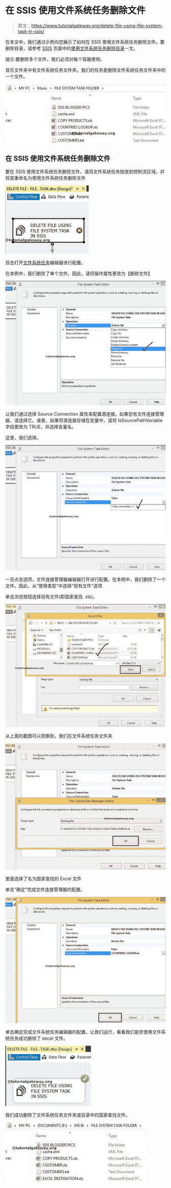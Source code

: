# 在 SSIS 使用文件系统任务删除文件

> 原文：<https://www.tutorialgateway.org/delete-file-using-file-system-task-in-ssis/>

在本文中，我们通过示例向您展示了如何在 SSIS 使用文件系统任务删除文件。要删除目录，请参考 [SSIS](https://www.tutorialgateway.org/ssis/) 页面中的[使用文件系统任务删除目录](https://www.tutorialgateway.org/delete-directory-using-file-system-task-in-ssis/)一文。

提示:要删除多个文件，我们必须对每个容器使用。

音乐文件夹中有文件系统任务文件夹。我们的任务是删除文件系统任务文件夹中的一个文件。

![Delete File Using File System Task in SSIS 2014](img/ed474a22e0648529c3927c3c14b176ca.png)

## 在 SSIS 使用文件系统任务删除文件

要在 SSIS 使用文件系统任务删除文件，请将文件系统任务拖放到控制流区域，并将其重命名为使用文件系统任务删除文件

![Delete File Using File System Task in SSIS 1](img/040b3074973ac857f49358fcad4009ae.png)

双击打开[文件系统任务](https://www.tutorialgateway.org/file-system-task-in-ssis/)编辑器进行配置。

在本例中，我们删除了单个文件。因此，请将操作属性更改为【删除文件】

![Delete File Using File System Task in SSIS 2](img/9968ec715fac01dab4946ff874ee0c65.png)

让我们通过选择 Source Connection 属性来配置源连接。如果您有文件连接管理器，请选择它。或者，如果将源连接存储在变量中，请将 IsSourcePathVariable 字段更改为 TRUE，并选择变量名。

这里，我们选择<new connection..="">。</new>

![Delete File Using File System Task in SSIS 3](img/08e79a70fd92ba9f3166303a8fc9f308.png)

一旦点击<new connection..="">选项，文件连接管理器编辑器打开进行配置。在本例中，我们删除了一个文件。因此，从“使用类型”中选择“现有文件”选项</new>

单击浏览按钮选择现有文件(即国家查找. xls)。

![Delete File Using File System Task in SSIS 4](img/25271ba3a3271b993bda9893d48dee32.png)

从上面的截图可以观察到，我们在文件系统任务文件夹

![Delete File Using File System Task in SSIS 5](img/b337cc8c31382c285ec19b858b732796.png)

里面选择了名为国家查找的 Excel 文件

单击“确定”完成文件连接管理器的配置。

![Delete File Using File System Task in SSIS 6](img/3ddf7478622abeb8589c86adc9d16d2b.png)

单击确定完成文件系统任务编辑器的配置。让我们运行，看看我们是否使用文件系统任务成功删除了 excel 文件。

![Delete File Using File System Task in SSIS 7](img/e6076cf1b252ba0d0875fa45157b9ed9.png)

我们成功删除了文件系统任务文件夹或目录中的国家查找文件。

![Delete File Using File System Task in SSIS 8](img/6474f843ad00f3afb147f8f918e3943e.png)